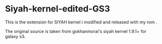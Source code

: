 Siyah-kernel-edited-GS3
=======================

This is the extension for SIYAH kernel i modified and released with my rom .

The original source is taken from gokhanmoral's siyah kernel 1.9.1+ for galaxy s3.
